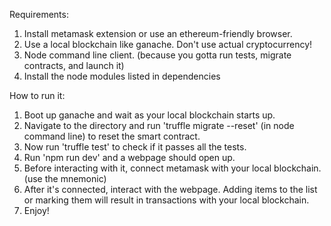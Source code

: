 Requirements:

1. Install metamask extension or use an ethereum-friendly browser.
2. Use a local blockchain like ganache. Don't use actual cryptocurrency! 
3. Node command line client. (because you gotta run tests, migrate contracts, and launch it)
4. Install the node modules listed in dependencies

How to run it:

1. Boot up ganache and wait as your local blockchain starts up.
2. Navigate to the directory and run 'truffle migrate --reset' (in node command line) to reset the smart contract.
3. Now run 'truffle test' to check if it passes all the tests.
4. Run 'npm run dev' and a webpage should open up.
5. Before interacting with it, connect metamask with your local blockchain. (use the mnemonic)
6. After it's connected, interact with the webpage. Adding items to the list or marking them will result in transactions with your local blockchain.
7. Enjoy!
